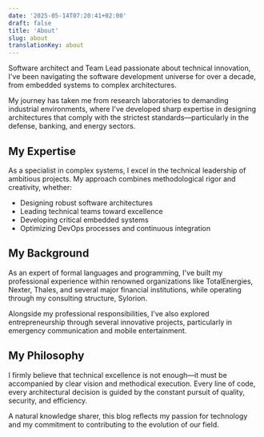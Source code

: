 ```yaml
---
date: '2025-05-14T07:20:41+02:00'
draft: false
title: 'About'
slug: about 
translationKey: about
---
```


Software architect and Team Lead passionate about technical innovation, I've been navigating the software development universe for over a decade, from embedded systems to complex architectures.

My journey has taken me from research laboratories to demanding industrial environments, where I've developed sharp expertise in designing architectures that comply with the strictest standards—particularly in the defense, banking, and energy sectors.

## My Expertise

As a specialist in complex systems, I excel in the technical leadership of ambitious projects. My approach combines methodological rigor and creativity, whether:
- Designing robust software architectures
- Leading technical teams toward excellence
- Developing critical embedded systems
- Optimizing DevOps processes and continuous integration

## My Background

As an expert of formal languages and programming, I've built my professional experience within renowned organizations like TotalEnergies, Nexter, Thales, and several major financial institutions, while operating through my consulting structure, Sylorion.

Alongside my professional responsibilities, I've also explored entrepreneurship through several innovative projects, particularly in emergency communication and mobile entertainment.

## My Philosophy

I firmly believe that technical excellence is not enough—it must be accompanied by clear vision and methodical execution. Every line of code, every architectural decision is guided by the constant pursuit of quality, security, and efficiency.

A natural knowledge sharer, this blog reflects my passion for technology and my commitment to contributing to the evolution of our field.